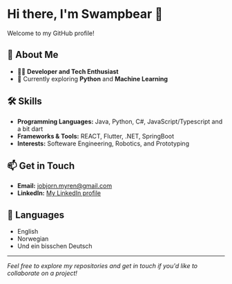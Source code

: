 # Hi there, I'm Swampbear 👋

Welcome to my GitHub profile!

## 🌟 About Me

- 👨‍💻 **Developer and Tech Enthusiast**
- 🌱 Currently exploring **Python** and **Machine Learning**

## 🛠️ Skills

- **Programming Languages:** Java, Python, C#, JavaScript/Typescript and a bit dart
- **Frameworks & Tools:** REACT, Flutter, .NET, SpringBoot
- **Interests:** Softeware Engineering, Robotics, and Prototyping

## 📫 Get in Touch

- **Email:** [jobjorn.myren@gmail.com](mailto:jobjorn.myren@gmail.com)
- **LinkedIn:** [My LinkedIn profile](https://www.linkedin.com/in/jobjorn-myren-246425266/)

## 💬 Languages

<!-- Optional: Add languages you speak -->
- English
- Norwegian
- Und ein bisschen Deutsch
---
*Feel free to explore my repositories and get in touch if you'd like to collaborate on a project!*
<!--
**swampbear/swampbear** is a ✨ special ✨ repository because its `README.md` (this file) appears on your GitHub profile.
-->